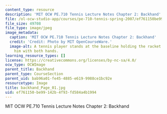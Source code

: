 ```yaml
---
content_type: resource
description: 'MIT OCW PE.710 Tennis Lecture Notes Chapter 2: Backhand'
file: /ol-ocw-studio-app/courses/pe-710-tennis-spring-2007/ef761150be99142b4f93fd584a4b1994_backhand_Page_01.jpg
file_size: 49708
file_type: image/jpeg
image_metadata:
  caption: 'MIT OCW PE.710 Tennis Lecture Notes Chapter 2: Backhand'
  credit: 'Credit: Photo by MIT OpenCourseWare.'
  image-alt: A tennis player stands at the baseline holding the racket in front of
    him with both hands.
learning_resource_types: []
license: https://creativecommons.org/licenses/by-nc-sa/4.0/
ocw_type: OCWImage
parent_title: Backhand
parent_type: CourseSection
parent_uid: bab96a01-fe45-4885-e619-9988ce1bc92e
resourcetype: Image
title: backhand_Page_01.jpg
uid: ef761150-be99-142b-4f93-fd584a4b1994
---
```

MIT OCW PE.710 Tennis Lecture Notes Chapter 2: Backhand